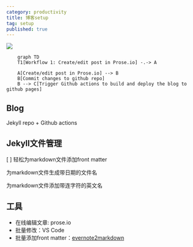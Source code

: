 ```yaml
---
category: productivity
title: 博客setup
tag: setup
published: true
---
```


![](https://i.imgur.com/tTZDOts.png)

```mermaid
    graph TD
    T1[Workflow 1: Create/edit post in Prose.io] -.-> A

    A[Create/edit post in Prose.io] --> B
    B[Commit changes to github repo]
    B --> C[Trigger Github actions to build and deploy the blog to github pages]
```

## Blog

Jekyll repo + Github actions

## Jekyll文件管理

[ ] 轻松为markdown文件添加front matter

为markdown文件生成带日期的文件名

为markdown文件添加带连字符的英文名

## 工具

- 在线编辑文章: prose.io
- 批量修改：VS Code
- 批量添加front matter：[evernote2markdown](https://github.com/goooooouwa/evernote2markdown)
